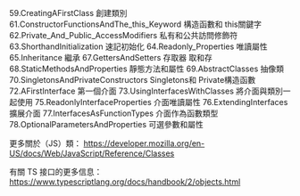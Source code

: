 59.CreatingAFirstClass                      創建類別
61.ConstructorFunctionsAndThe_this_Keyword  構造函數和 this關鍵字
62.Private_And_Public_AccessModifiers       私有和公共訪問修飾符
63.ShorthandInitialization                  速記初始化
64.Readonly_Properties                      唯讀屬性
65.Inheritance                              繼承
67.GettersAndSetters                        存取器 取和存
68.StaticMethodsAndProperties               靜態方法和屬性
69.AbstractClasses                          抽像類
70.SingletonsAndPrivateConstructors         Singletons和 Private構造函數
72.AFirstInterface                          第一個介面
73.UsingInterfacesWithClasses               將介面與類別一起使用
75.ReadonlyInterfaceProperties              介面唯讀屬性
76.ExtendingInterfaces                      擴展介面
77.InterfacesAsFunctionTypes                介面作為函數類型
78.OptionalParametersAndProperties          可選參數和屬性


更多關於（JS）類：  https://developer.mozilla.org/en-US/docs/Web/JavaScript/Reference/Classes

有關 TS 接口的更多信息：  https://www.typescriptlang.org/docs/handbook/2/objects.html